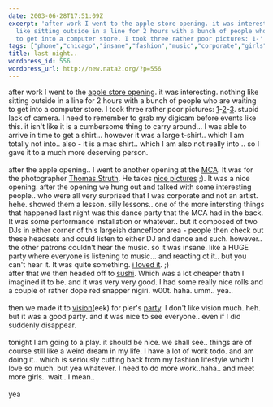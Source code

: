 ```yaml
---
date: 2003-06-28T17:51:09Z
excerpt: 'after work I went to the apple store opening. it was interesting. nothing
  like sitting outside in a line for 2 hours with a bunch of people who are waiting
  to get into a computer store. I took three rather poor pictures: 1-'
tags: ["phone","chicago","insane","fashion","music","corporate","girls","apple","sushi"]
title: last night..
wordpress_id: 556
wordpress_url: http://new.nata2.org/?p=556
---
```


after work I went to the <a href="http://www.apple.com/retail/northmichiganavenue/gallery2.html">apple store opening</a>. it was interesting. nothing like sitting outside in a line for 2 hours with a bunch of people who are waiting to get into a computer store. I took three rather poor pictures: <a href="http://nata2.info/pictures/misc/phone_camera/1019950211.jpg">1</a>-<a href="http://nata2.info/pictures/misc/phone_camera/1019963523.jpg">2</a>-<a href="http://nata2.info/pictures/misc/phone_camera/1019972611.jpg">3</a>. stupid lack of camera. I need to remember to grab my digicam before events like this. it isn't like it is a cumbersome thing to carry around... I was able to arrive in time to get a shirt... however it was a large t-shirt.. which I am totally not into.. also - it is a mac shirt.. which I am also not really into .. so I gave it to a much more deserving person. <br/><br/>after the apple opening.. I went to another opening at the <a href="http://www.mcachicago.org/">MCA</a>. It was for the photographer <a href="http://www.mcachicago.org/MCA/exhibit/current-txt.html#ThomasStruth">Thomas Struth</a>. He takes <a href="http://www.mcachicago.org/MCA/images_6_23_03/Pergamonhome.jpg">nice pictures</a> ;). It was a nice opening. after the opening we hung out and talked with some interesting people.. who were all very surprised that I was corporate and not an artist. hehe. showed them a lesson. silly lessons.. one of the more intersting things that happened last night was this dance party that the MCA had in the back. It was some performance installation or whatever.. but it composed of two DJs in either corner of this largeish dancefloor area - people then check out these headsets and could listen to either DJ and dance and such. however.. the other patrons couldn't hear the music. so it was insane. like a HUGE party where everyone is listening to music... and reacting ot it.. but you can't hear it. It was quite something. <a  href="http://nata2.info/pictures/misc/phone_camera/1021192195.jpg">i loved it</a>. ;)<br/>
after that we then headed off to <a href="http://www.sushiwabi.com/">sushi</a>. Which was a lot cheaper thatn I imagined it to be. and it was very very good. I had some really nice rolls and a couple of rather dope red snapper nigiri. w00t. haha. umm.. yea..<br/><br/>then we made it to <a href="http://www.visionnightclub.com/">vision</a>(eek) for pier's <a href="http://www.retroelectrochicago.com/">party</a>. I don't like vision much. heh. but it was a good party. and it was nice to see everyone.. even if I did suddenly disappear. <br/><br/>tonight I am going to a play. it should be nice. we shall see.. things are of course still like a weird dream in my life. I have a lot of work todo. and am doing it.. which is seriously cutting back from my fashion lifestyle which I love so much. but yea whatever. I need to do more work..haha.. and meet more girls.. wait.. I mean.. <br/><br/>yea
